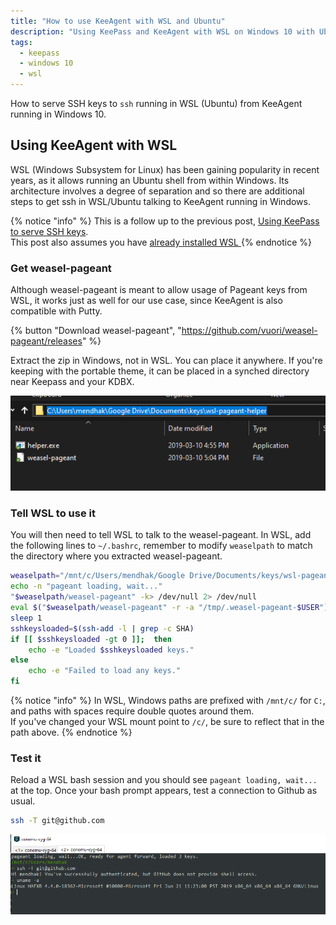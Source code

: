 ```yaml
---
title: "How to use KeeAgent with WSL and Ubuntu"
description: "Using KeePass and KeeAgent with WSL on Windows 10 with Ubuntu"
tags:
  - keepass
  - windows 10
  - wsl
---
```


How to serve SSH keys to `ssh` running in WSL (Ubuntu) from KeeAgent running in Windows 10. 


## Using KeeAgent with WSL

WSL (Windows Subsystem for Linux) has been gaining popularity in recent years, as it allows running an Ubuntu shell from within Windows.  Its architecture involves a degree of separation and so  there are additional steps to get ssh in WSL/Ubuntu talking to KeeAgent running in Windows. 


{% notice "info" %}
This is a follow up to the previous post, [Using KeePass to serve SSH keys](/keepass-and-keeagent-setup/).  
This post also assumes you have [already installed WSL <i class="fab fa-ubuntu"></i>](https://docs.microsoft.com/en-us/windows/wsl/install-win10) 
{% endnotice %}


### Get weasel-pageant

Although weasel-pageant is meant to allow usage of Pageant keys from WSL, it works just as well for our use case, since KeeAgent is also compatible with Putty. 

{% button "Download weasel-pageant", "https://github.com/vuori/weasel-pageant/releases" %}

Extract the zip in Windows, not in WSL.  You can place it anywhere.  If you're keeping with the portable theme, it can be placed in a synched directory near Keepass and your KDBX.   

![KeeAgent downloaded](/assets/images/keepass-ssh/keepass-ssh-key-11.png)

### Tell WSL to use it

You will then need to tell WSL to talk to the weasel-pageant.  In WSL, add the following lines to `~/.bashrc`, remember to modify `weaselpath` to match the directory where you extracted weasel-pageant. 


```bash
weaselpath="/mnt/c/Users/mendhak/Google Drive/Documents/keys/wsl-pageant-helper/"
echo -n "pageant loading, wait..."
"$weaselpath/weasel-pageant" -k> /dev/null 2> /dev/null
eval $("$weaselpath/weasel-pageant" -r -a "/tmp/.weasel-pageant-$USER")> /dev/null 2> /dev/null
sleep 1
sshkeysloaded=$(ssh-add -l | grep -c SHA)
if [[ $sshkeysloaded -gt 0 ]];  then
    echo -e "Loaded $sshkeysloaded keys."
else
    echo -e "Failed to load any keys."
fi
```

{% notice "info" %}
In WSL, Windows paths are prefixed with `/mnt/c/` for `C:`, and paths with spaces require double quotes around them.  
If you've changed your WSL mount point to `/c/`, be sure to reflect that in the path above.
{% endnotice %}

### Test it

Reload a WSL bash session and you should see `pageant loading, wait...` at the top.  Once your bash prompt appears, test a connection to Github as usual. 

```bash
ssh -T git@github.com
```


![Testing Keeagent](/assets/images/keepass-ssh/keepass-ssh-key-12.png)
